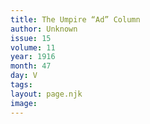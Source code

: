 ```yaml
---
title: The Umpire “Ad” Column
author: Unknown
issue: 15
volume: 11
year: 1916
month: 47
day: V
tags:
layout: page.njk
image:
---
```



